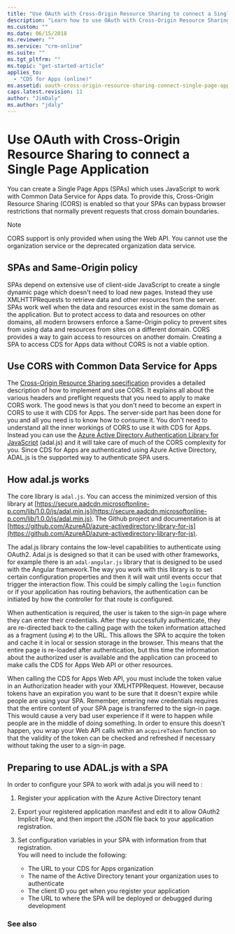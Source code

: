 ```yaml
---
title: "Use OAuth with Cross-Origin Resource Sharing to connect a Single Page Application (PowerApps Common Data Service for Apps)| MicrosoftDocs"
description: "Learn how to use OAuth with Cross-Origin Resource Sharing to connect a Single Page Application"
ms.custom: ""
ms.date: 06/15/2018
ms.reviewer: ""
ms.service: "crm-online"
ms.suite: ""
ms.tgt_pltfrm: ""
ms.topic: "get-started-article"
applies_to: 
  - "CDS for Apps (online)"
ms.assetid: oauth-cross-origin-resource-sharing-connect-single-page-application
caps.latest.revision: 11
author: "JimDaly"
ms.author: "jdaly"
---
```

# Use OAuth with Cross-Origin Resource Sharing to connect a Single Page Application

You can create a Single Page Apps (SPAs) which uses JavaScript to work with Common Data Service for Apps data. To provide this, Cross-Origin Resource Sharing (CORS) is enabled so that your SPAs can bypass browser restrictions that normally prevent requests that cross domain boundaries.  
  
> [!NOTE]
>  CORS support is only provided when using the Web API. You cannot use the organization service or the deprecated organization data service.  
  
<a name="bkmk_Spas_and_same_origin_policy"></a> 
  
## SPAs and Same-Origin policy  

SPAs depend on extensive use of client-side JavaScript to create a single dynamic page which doesn't need to load new pages. Instead they use XMLHTTPRequests to retrieve data and other resources from the server. SPAs work well when the data and resources exist in the same domain as the application. But to protect access to data and resources on other domains, all modern browsers enforce a Same-Origin policy to prevent sites from using data and resources from sites on a different domain. CORS provides a way to gain access to resources on another domain. Creating a SPA to access CDS for Apps data without CORS is not a viable option.  
  
<a name="bkmk_use_cors"></a>

## Use CORS with Common Data Service for Apps 
 
The [Cross-Origin Resource Sharing specification](http://www.w3.org/TR/cors/) provides a detailed description of how to implement and use CORS. It explains all about the various headers and preflight requests that you need to apply to make CORS work. The good news is that you don't need to become an expert in CORS to use it with CDS for Apps. The server-side part has been done for you and all you need is to know how to consume it.  You don't need to understand all the inner workings of CORS to use it with CDS for Apps. Instead you can use the [Azure Active Directory Authentication Library for JavaScript](https://github.com/AzureAD/azure-activedirectory-library-for-js) (adal.js) and it will take care of much of the CORS complexity for you. Since CDS for Apps are authenticated using Azure Active Directory, ADAL.js is the supported way to authenticate SPA users.  
  
<a name="bkmk_how_adaljs_works"></a>

## How adal.js works

The core library is `adal.js`. You can access the minimized version of this library at [https://secure.aadcdn.microsoftonline-p.com/lib/1.0.0/js/adal.min.js](https://secure.aadcdn.microsoftonline-p.com/lib/1.0.0/js/adal.min.js). The Github project and documentation is at [https://github.com/AzureAD/azure-activedirectory-library-for-js](https://github.com/AzureAD/azure-activedirectory-library-for-js).  
  
The adal.js library contains the low-level capabilities to authenticate using OAuth2. Adal.js is designed so that it can be used with other frameworks, for example there is an `adal-angular.js` library that is designed to be used with the Angular framework.The way you work with this library is to set certain configuration properties and then it will wait until events occur that trigger the interaction flow. This could be simply calling the `login` function or if your application has routing behaviors, the authentication can be initiated by how the controller for that route is configured.  
  
When authentication is required, the user is taken to the sign-in page where they can enter their credentials. After they successfully authenticate, they are re-directed back to the calling page with the token information attached as a fragment (using `#`) to the URL. This allows the SPA to acquire the token and cache it in local or session storage in the browser. This means that the entire page is re-loaded after authentication, but this time the information about the authorized user is available and the application can proceed to make calls the CDS for Apps Web API or other resources.  
  
When calling the CDS for Apps Web API, you must include the token value in an Authorization header with your XMLHTPPRequest. However, because tokens have an expiration you want to be sure that it doesn't expire while people are using your SPA. Remember, entering new credentials requires that the entire content of your SPA page is transferred to the sign-in page. This would cause a very bad user experience if it were to happen while people are in the middle of doing something. In order to ensure this doesn't happen, you wrap your Web API calls within an `acquireToken` function so that the validity of the token can be checked and refreshed if necessary without taking the user to a sign-in page.  
  
<a name="bkmk_preparing_to_use_adaljs"></a>

## Preparing to use ADAL.js with a SPA

 In order to configure your SPA to work with adal.js you will need to :  
  
1.  Register your application with the Azure Active Directory tenant  
2.  Export your registered application manifest and edit it to allow OAuth2 Implicit Flow, and then import the JSON file back to your application registration.  
3.  Set configuration variables in your SPA with information from that registration.  
     You will need to include the following:  
  
    -   The URL to your CDS for Apps organization  
    -   The name of the Active Directory tenant your organization uses to authenticate  
    -   The client ID you get when you register your application  
    -   The URL to where the SPA will be deployed or debugged during development  
<!-- 
TODO:  
 The set of steps required are described in [Walkthrough: Registering and configuring SimpleSPA application with adal.js](walkthrough-registering-configuring-simplespa-application-adal-js.md).  
   -->
### See also  
<!-- 
TODO:
[Authenticate users in CDS for Apps](authenticate-users.md)   
[Use OAuth to connect to CDS for Apps web Services](connect-customer-engagement-web-services-using-oauth.md)   
[Active Directory and Claims-Based Authentication](active-directory-claims-based-authentication.md)
-->
